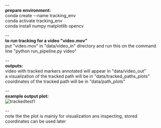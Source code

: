 --<br>
**prepare environment:<br>**
conda create --name tracking_env<br>
conda activate tracking_env<br>
conda install numpy matplotlib opencv<br>

--<br>
**to run tracking for a video "video.mov"<br>**
put "video.mov" in "data/video_in" directory and run this on the command line "python run_pipeline.py video"<br>

--<br>
**outputs:<br>**
video with tracked markers annotated will appear in "data/video_out"<br>
a visualization of the tracked path will be in "data/tracked_paths_plots"<br>
coordinates of the tracked path will be in "data/path_plots"<br>

--<br>
**example output plot:<br>**
![trackedtest1](https://github.com/user-attachments/assets/80ced445-7042-46b8-934e-733f0b7c0d14)

--<br>
note the the plot is mainly for visualization ans inspecting, stored coordinates can be used later
